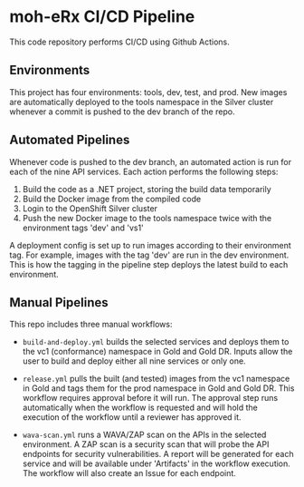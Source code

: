 # moh-eRx CI/CD Pipeline

This code repository performs CI/CD using Github Actions.

## Environments

This project has four environments: tools, dev, test, and prod. New images are automatically deployed to the tools namespace in the Silver cluster whenever a commit is pushed to the dev branch of the repo.

## Automated Pipelines

Whenever code is pushed to the dev branch, an automated action is run for each of the nine API services. Each action performs the following steps:

1. Build the code as a .NET project, storing the build data temporarily
2. Build the Docker image from the compiled code
3. Login to the OpenShift Silver cluster
4. Push the new Docker image to the tools namespace twice with the environment tags 'dev' and 'vs1'

A deployment config is set up to run images according to their environment tag. For example, images with the tag 'dev' are run in the dev environment. This is how the tagging in the pipeline step deploys the latest build to each environment.

## Manual Pipelines

This repo includes three manual workflows:

- `build-and-deploy.yml` builds the selected services and deploys them to the vc1 (conformance) namespace in Gold and Gold DR. Inputs allow the user to build and deploy either all nine services or only one.

- `release.yml` pulls the built (and tested) images from the vc1 namespace in Gold and tags them for the prod namespace in Gold and Gold DR. This workflow requires approval before it will run. The approval step runs automatically when the workflow is requested and will hold the execution of the workflow until a reviewer has approved it.

- `wava-scan.yml` runs a WAVA/ZAP scan on the APIs in the selected environment. A ZAP scan is a security scan that will probe the API endpoints for security vulnerabilities. A report will be generated for each service and will be available under 'Artifacts' in the workflow execution. The workflow will also create an Issue for each endpoint.
